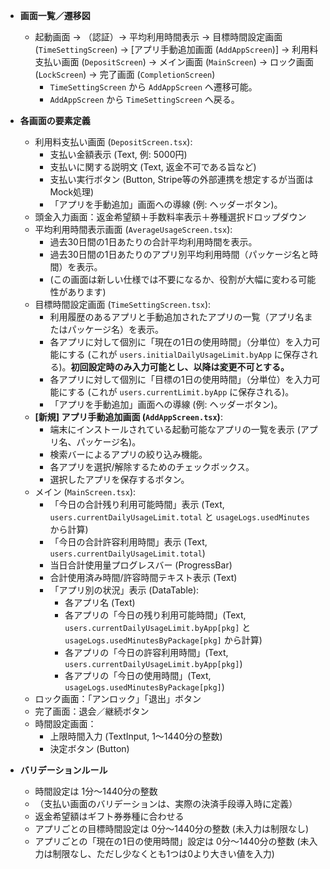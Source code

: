 * **画面一覧／遷移図**

  * 起動画面 → （認証）→ 平均利用時間表示 → 目標時間設定画面 (`TimeSettingScreen`) → [アプリ手動追加画面 (`AddAppScreen`)] → 利用料支払い画面 (`DepositScreen`) → メイン画面 (`MainScreen`) → ロック画面 (`LockScreen`) → 完了画面 (`CompletionScreen`)
    * `TimeSettingScreen` から `AddAppScreen` へ遷移可能。
    * `AddAppScreen` から `TimeSettingScreen` へ戻る。
* **各画面の要素定義**

  * 利用料支払い画面 (`DepositScreen.tsx`):
    *   支払い金額表示 (Text, 例: 5000円)
    *   支払いに関する説明文 (Text, 返金不可である旨など)
    *   支払い実行ボタン (Button, Stripe等の外部連携を想定するが当面はMock処理)
    *   「アプリを手動追加」画面への導線 (例: ヘッダーボタン)。
  * 頭金入力画面：返金希望額＋手数料率表示＋券種選択ドロップダウン
  * 平均利用時間表示画面 (`AverageUsageScreen.tsx`): 
    *   過去30日間の1日あたりの合計平均利用時間を表示。
    *   過去30日間の1日あたりのアプリ別平均利用時間（パッケージ名と時間）を表示。
    *   (この画面は新しい仕様では不要になるか、役割が大幅に変わる可能性があります)
  * 目標時間設定画面 (`TimeSettingScreen.tsx`):
    *   利用履歴のあるアプリと手動追加されたアプリの一覧（アプリ名またはパッケージ名）を表示。
    *   各アプリに対して個別に「現在の1日の使用時間」（分単位）を入力可能にする (これが `users.initialDailyUsageLimit.byApp` に保存される)。**初回設定時のみ入力可能とし、以降は変更不可とする。**
    *   各アプリに対して個別に「目標の1日の使用時間」（分単位）を入力可能にする (これが `users.currentLimit.byApp` に保存される)。
    *   「アプリを手動追加」画面への導線 (例: ヘッダーボタン)。
  * **[新規] アプリ手動追加画面 (`AddAppScreen.tsx`)**:
    *   端末にインストールされている起動可能なアプリの一覧を表示 (アプリ名、パッケージ名)。
    *   検索バーによるアプリの絞り込み機能。
    *   各アプリを選択/解除するためのチェックボックス。
    *   選択したアプリを保存するボタン。
  * メイン (`MainScreen.tsx`):
    *   「今日の合計残り利用可能時間」表示 (Text, `users.currentDailyUsageLimit.total` と `usageLogs.usedMinutes` から計算)
    *   「今日の合計許容利用時間」表示 (Text, `users.currentDailyUsageLimit.total`)
    *   当日合計使用量プログレスバー (ProgressBar)
    *   合計使用済み時間/許容時間テキスト表示 (Text)
    *   「アプリ別の状況」表示 (DataTable):
        *   各アプリ名 (Text)
        *   各アプリの「今日の残り利用可能時間」(Text, `users.currentDailyUsageLimit.byApp[pkg]` と `usageLogs.usedMinutesByPackage[pkg]` から計算)
        *   各アプリの「今日の許容利用時間」(Text, `users.currentDailyUsageLimit.byApp[pkg]`)
        *   各アプリの「今日の使用時間」(Text, `usageLogs.usedMinutesByPackage[pkg]`)
  * ロック画面：「アンロック」「退出」ボタン
  * 完了画面：退会／継続ボタン
  * 時間設定画面：
    *   上限時間入力 (TextInput, 1～1440分の整数)
    *   決定ボタン (Button)
* **バリデーションルール**

  * 時間設定は 1分～1440分の整数
  * （支払い画面のバリデーションは、実際の決済手段導入時に定義）
  * 返金希望額はギフト券券種に合わせる
  * アプリごとの目標時間設定は 0分～1440分の整数 (未入力は制限なし)
  * アプリごとの「現在の1日の使用時間」設定は 0分～1440分の整数 (未入力は制限なし、ただし少なくとも1つは0より大きい値を入力) 